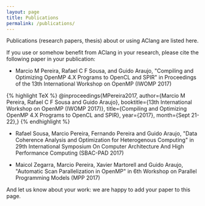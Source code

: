```yaml
---
layout: page
title: Publications
permalink: /publications/
---
```


Publications (research papers, thesis) about or using AClang are listed here.

If you use or somehow benefit from AClang in your research, please cite the following paper in your publication:

  - Marcio M Pereira, Rafael C F Sousa, and Guido Araujo, "Compiling
    and Optimizing OpenMP 4.X Programs to OpenCL and SPIR" in
    Proceedings of the 13th International Workshop on OpenMP (IWOMP 2017)

{% highlight TeX %}
@inproceedings{MPereira2017,
author={Marcio M Pereira, Rafael C F Sousa and Guido Araujo},
booktitle={13th International Workshop on OpenMP (IWOMP 2017)},
title={Compiling and Optimizing OpenMP 4.X Programs to OpenCL and SPIR},
year={2017},
month={Sept 21-22},}
{% endhighlight %}

  - Rafael Sousa, Marcio Pereira, Fernando Pereira and Guido Araujo,
    "Data Coherence Analysis and Optimization for Heterogenous Computing"
    in 29th International Symposium On Computer Architecture And High
    Performance Computing (SBAC-PAD 2017)

  - Maicol Zegarra, Marcio Pereira, Xavier Martorell and Guido Araujo,
    "Automatic Scan Parallelization in OpenMP"
    in 6th Workshop on Parallel Programming Models (MPP 2017)

And let us know about your work: we are happy to add your paper to this page.

